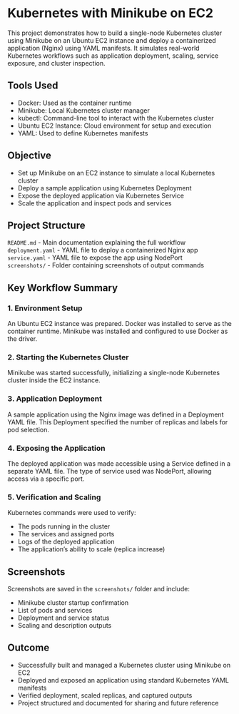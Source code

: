 #  Kubernetes with Minikube on EC2

This project demonstrates how to build a single-node Kubernetes cluster using Minikube on an Ubuntu EC2 instance and deploy a containerized application (Nginx) using YAML manifests. It simulates real-world Kubernetes workflows such as application deployment, scaling, service exposure, and cluster inspection.

##  Tools Used

- Docker: Used as the container runtime
- Minikube: Local Kubernetes cluster manager
- kubectl: Command-line tool to interact with the Kubernetes cluster
- Ubuntu EC2 Instance: Cloud environment for setup and execution
- YAML: Used to define Kubernetes manifests

##  Objective

- Set up Minikube on an EC2 instance to simulate a local Kubernetes cluster
- Deploy a sample application using Kubernetes Deployment
- Expose the deployed application via Kubernetes Service
- Scale the application and inspect pods and services

##  Project Structure

 `README.md`       - Main documentation explaining the full workflow 
 `deployment.yaml` - YAML file to deploy a containerized Nginx app    
 `service.yaml`    - YAML file to expose the app using NodePort       
 `screenshots/`    - Folder containing screenshots of output commands 

##  Key Workflow Summary

### 1️. Environment Setup

An Ubuntu EC2 instance was prepared. Docker was installed to serve as the container runtime. Minikube was installed and configured to use Docker as the driver.

### 2️. Starting the Kubernetes Cluster

Minikube was started successfully, initializing a single-node Kubernetes cluster inside the EC2 instance.

### 3️. Application Deployment

A sample application using the Nginx image was defined in a Deployment YAML file. This Deployment specified the number of replicas and labels for pod selection.

### 4️. Exposing the Application

The deployed application was made accessible using a Service defined in a separate YAML file. The type of service used was NodePort, allowing access via a specific port.

### 5️. Verification and Scaling

Kubernetes commands were used to verify:

- The pods running in the cluster
- The services and assigned ports
- Logs of the deployed application
- The application’s ability to scale (replica increase)

##  Screenshots

Screenshots are saved in the `screenshots/` folder and include:

- Minikube cluster startup confirmation
- List of pods and services
- Deployment and service status
- Scaling and description outputs

## Outcome

- Successfully built and managed a Kubernetes cluster using Minikube on EC2
- Deployed and exposed an application using standard Kubernetes YAML manifests
- Verified deployment, scaled replicas, and captured outputs
- Project structured and documented for sharing and future reference
